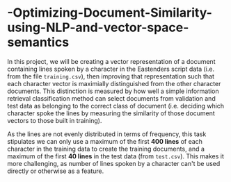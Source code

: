 # -Optimizing-Document-Similarity-using-NLP-and-vector-space-semantics

In this project, we will be creating a vector representation of a document containing lines spoken by a character in the Eastenders script data (i.e. from the file `training.csv`), then improving that representation such that each character vector is maximially distinguished from the other character documents. This distinction is measured by how well a simple information retrieval classification method can select documents from validation and test data as belonging to the correct class of document (i.e. deciding which character spoke the lines by measuring the similarity of those document vectors to those built in training).

As the lines are not evenly distributed in terms of frequency, this task stipulates we can only use a maximum of the first **400 lines** of each character in the training data to create the training documents, and a maximum of the first **40 lines** in the test data (from `test.csv`). This makes it more challenging, as number of lines spoken by a character can't be used directly or otherwise as a feature.
